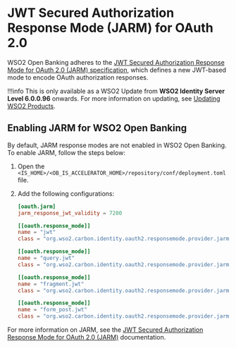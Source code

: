 # JWT Secured Authorization Response Mode (JARM) for OAuth 2.0

WSO2 Open Banking adheres to the [JWT Secured Authorization Response Mode for OAuth 2.0 (JARM) specification](https://bitbucket.org/openid/fapi/src/master/oauth-v2-jarm.md),
which defines a new JWT-based mode to encode OAuth authorization responses.

!!!info
    This is only available as a WSO2 Update from **WSO2 Identity Server Level 6.0.0.96** onwards. For more information
    on updating, see [Updating WSO2 Products](https://updates.docs.wso2.com/en/latest/).

## Enabling JARM for WSO2 Open Banking

By default, JARM response modes are not enabled in WSO2 Open Banking. To enable JARM, follow the steps below:

1. Open the `<IS_HOME>/<OB_IS_ACCELERATOR_HOME>/repository/conf/deployment.toml` file.

2. Add the following configurations:

    ```toml
    [oauth.jarm]
    jarm_response_jwt_validity = 7200
    
    [[oauth.response_mode]]
    name = "jwt"
    class = "org.wso2.carbon.identity.oauth2.responsemode.provider.jarm.impl.JwtResponseModeProvider"
    
    [[oauth.response_mode]]
    name = "query.jwt"
    class = "org.wso2.carbon.identity.oauth2.responsemode.provider.jarm.impl.QueryJwtResponseModeProvider"
    
    [[oauth.response_mode]]
    name = "fragment.jwt"
    class = "org.wso2.carbon.identity.oauth2.responsemode.provider.jarm.impl.FragmentJwtResponseModeProvider"
    
    [[oauth.response_mode]]
    name = "form_post.jwt"
    class = "org.wso2.carbon.identity.oauth2.responsemode.provider.jarm.impl.FormPostJwtResponseModeProvider"
    ```

For more information on JARM, see the [JWT Secured Authorization Response Mode for OAuth 2.0 (JARM)](https://is.docs.wso2.com/en/6.0.0/references/concepts/authorization/jarm) documentation.